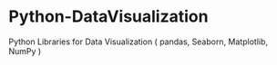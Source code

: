 # Python-DataVisualization
Python Libraries for Data Visualization ( pandas, Seaborn, Matplotlib, NumPy )
